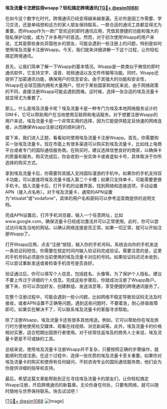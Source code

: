 **埃及流量卡怎麽註冊wsapp？轻松搞定跨境通讯[[TG💪+ @esim1088](https://t.me/s/esim1088)]**

在如今这个数字化时代，跨境通讯已经变得越来越普遍。无论你是因工作需要、学习交流，还是单纯想和远方的家人朋友保持联系，一款合适的通讯工具都显得尤为重要。而Wsapp作为一款广受欢迎的即时通讯应用，凭借其便捷的功能和强大的隐私保护功能，成为了许多用户的首选。然而，对于初次使用Wsapp的用户来说，尤其是那些身处异国他乡的朋友，可能会遇到一些注册上的问题，特别是如何使用埃及流量卡注册Wsapp。今天，我们就来详细讲解一下这个过程，让你轻松搞定跨境通讯。

首先，让我们简单了解一下Wsapp的基本情况。Wsapp是一款类似于微信的即时通讯软件，它支持文字、语音、视频通话以及文件传输等功能。同时，Wsapp还提供了加密通讯功能，确保用户的信息安全。由于其强大的功能和安全性，Wsapp在全球范围内拥有大量用户。但对于某些国家和地区来说，由于网络政策的不同，直接注册Wsapp可能会遇到困难。这时候，选择一张合适的埃及流量卡就显得尤为重要了。

那么，什么是埃及流量卡呢？埃及流量卡是一种专门为埃及本地网络服务设计的SIM卡，它可以帮助用户在当地使用互联网和电话服务。对于想要注册Wsapp的用户来说，埃及流量卡是一个非常实用的选择，因为它能提供稳定且快速的网络连接，从而确保Wsapp注册过程的顺利进行。

接下来，我们进入正题，看看如何使用埃及流量卡注册Wsapp。首先，你需要购买一张埃及流量卡。现在市面上有很多渠道可以购买到埃及流量卡，比如线上电商平台或者专门的国际通信服务商。在购买时，建议选择信誉良好的商家，以确保卡的质量和服务。购买完成后，你会收到一张实体卡或者虚拟卡号，具体取决于你所选择的购买方式。

拿到埃及流量卡后，你需要将其插入支持国际漫游的手机中。如果你的手机支持双卡功能，可以直接将埃及流量卡插入第二个卡槽；如果只支持单卡，可能需要更换手机卡。插入流量卡后，打开手机的设置界面，找到网络和连接选项，手动设置APN（接入点名称）。对于埃及流量卡，通常的APN设置为“etisalat”或“vodafone”，具体的用户名和密码可以参考运营商提供的说明文档。

完成APN设置后，打开手机浏览器，输入一个任意网址，比如www.google.com，确保流量卡已经成功激活并可以正常使用。此时，你可以尝试访问埃及当地的网站，以确认网络连接是否正常。如果一切正常，就可以开始注册Wsapp了。

打开Wsapp应用，点击“注册”按钮，输入你的手机号码。系统会向你的手机发送一条验证码短信，你需要在规定时间内输入验证码完成验证。需要注意的是，这里的手机号码必须是你当前使用的埃及流量卡对应的号码。如果验证码迟迟未收到，可以尝试重新发送或者检查手机信号是否良好。

验证通过后，你可以填写个人信息，包括姓名、头像等。为了保护个人隐私，建议不要上传过于详细的个人信息。完成这些步骤后，你就成功注册了Wsapp账户。接下来，你可以添加好友、创建群组、发送消息等，享受便捷的跨境通讯服务了。

在整个注册过程中，可能会遇到一些小问题，比如网络不稳定导致验证码无法及时接收，或者APN设置不正确等问题。遇到这些问题时，不要着急，耐心排查故障即可。如果实在解决不了，可以联系埃及流量卡的客服寻求帮助。

除了注册Wsapp，埃及流量卡还有很多其他用途。例如，它可以帮助你在埃及旅行时方便地使用社交媒体、观看在线视频、浏览新闻等。此外，埃及流量卡的价格相对实惠，适合短期出国旅行者使用。对于经常往返埃及的商务人士来说，埃及流量卡更是不可或缺的工具。

总结来说，使用埃及流量卡注册Wsapp并不复杂，只要按照正确的步骤操作，就能顺利完成注册。在这个过程中，选择一张优质的埃及流量卡至关重要。如果你对埃及流量卡的购买和使用有任何疑问，不妨咨询专业的国际通信服务商，他们会为你提供详细的指导和支持。

最后，希望这篇文章能帮助到正在寻找埃及流量卡的朋友们，让你轻松搞定Wsapp注册，开启跨境通讯的新篇章。无论你身在何处，只要有网络，就可以随时随地与世界保持联系。快去试试吧！

[[TG💪+ @esim1088](https://t.me/s/esim1088) ![Image](https://i.postimg.cc/4NQfJmqS/Snipaste-2025-05-13-00-14-12.png)]